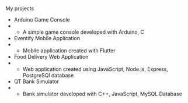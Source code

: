 My projects 

- Arduino Game Console
- - A simple game console developed with Arduino, C
- Eventify Mobile Application 
- - Mobile application created with Flutter 
-  Food Delivery Web Application
- - Web application created using JavaScript, Node.js, Express, PostgreSQl database
- QT Bank Simulator
- - Bank simulator developed with C++, JavaScript, MySQL Database

